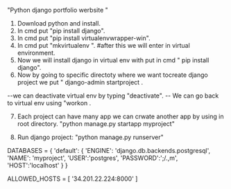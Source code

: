 "Python django portfolio werbsite " 



1. Download python and install.
2. In cmd  put "pip install  django".
3. In cmd  put "pip install  virtualenvwrapper-win".
4. In cmd put "mkvirtualenv <Virtual-env-name> ". #after this we will enter in virtual environment.
5. Now we will install django in virtual env with put in cmd " pip install django".
6. Now by going to specific directoty where we want tocreate django project  we put " django-admin startproject <project-Name>.

--we can deactivate virtual env by typing "deactivate".
-- We can go back to virtual env using "workon <app-name>.

7. Each project can have many app we can crwate another app by using in root directory.   "python manage.py startapp myproject"

8. Run django project:     "python manage.py runserver"

DATABASES = {
    'default': {
        'ENGINE': 'django.db.backends.postgresql',
        'NAME': 'myproject',
        'USER':'postgres',
        'PASSWORD':';/.,m',
        'HOST':'localhost'
    }
}

ALLOWED_HOSTS = [
    '34.201.22.224:8000'
]
